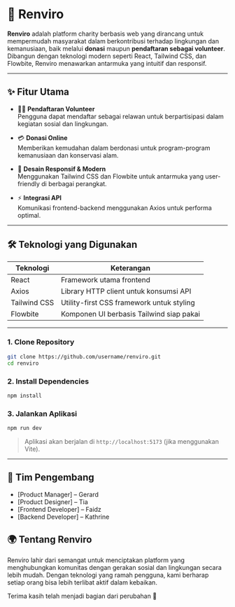 
# 🌱 Renviro

**Renviro** adalah platform charity berbasis web yang dirancang untuk mempermudah masyarakat dalam berkontribusi terhadap lingkungan dan kemanusiaan, baik melalui **donasi** maupun **pendaftaran sebagai volunteer**. Dibangun dengan teknologi modern seperti React, Tailwind CSS, dan Flowbite, Renviro menawarkan antarmuka yang intuitif dan responsif.

---

## ✨ Fitur Utama

- 🧍‍♀️ **Pendaftaran Volunteer**  
  Pengguna dapat mendaftar sebagai relawan untuk berpartisipasi dalam kegiatan sosial dan lingkungan.

- 💳 **Donasi Online**  
  Memberikan kemudahan dalam berdonasi untuk program-program kemanusiaan dan konservasi alam.

- 📱 **Desain Responsif & Modern**  
  Menggunakan Tailwind CSS dan Flowbite untuk antarmuka yang user-friendly di berbagai perangkat.

- ⚡ **Integrasi API**  
  Komunikasi frontend-backend menggunakan Axios untuk performa optimal.

---

## 🛠️ Teknologi yang Digunakan

| Teknologi      | Keterangan                                   |
|----------------|-----------------------------------------------|
| React          | Framework utama frontend                     |
| Axios          | Library HTTP client untuk konsumsi API       |
| Tailwind CSS   | Utility-first CSS framework untuk styling    |
| Flowbite       | Komponen UI berbasis Tailwind siap pakai     |

---





### 1. Clone Repository

```bash
git clone https://github.com/username/renviro.git
cd renviro

````

### 2. Install Dependencies

```bash
npm install
```

### 3. Jalankan Aplikasi

```bash
npm run dev
```

> Aplikasi akan berjalan di `http://localhost:5173` (jika menggunakan Vite).

---



## 👥 Tim Pengembang

* \[Product Manager] – Gerard
* \[Product Designer] – Tia
* \[Frontend Developer] – Faidz
* \[Backend Developer] – Kathrine




## 🌍 Tentang Renviro

Renviro lahir dari semangat untuk menciptakan platform yang menghubungkan komunitas dengan gerakan sosial dan lingkungan secara lebih mudah. Dengan teknologi yang ramah pengguna, kami berharap setiap orang bisa lebih terlibat aktif dalam kebaikan.

Terima kasih telah menjadi bagian dari perubahan 🌿
